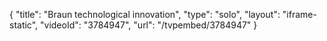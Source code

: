 {
    "title": "Braun technological innovation",
    "type": "solo",
    "layout": "iframe-static",
    "videoId": "3784947",
    "url": "\/tvpembed\/3784947"
}